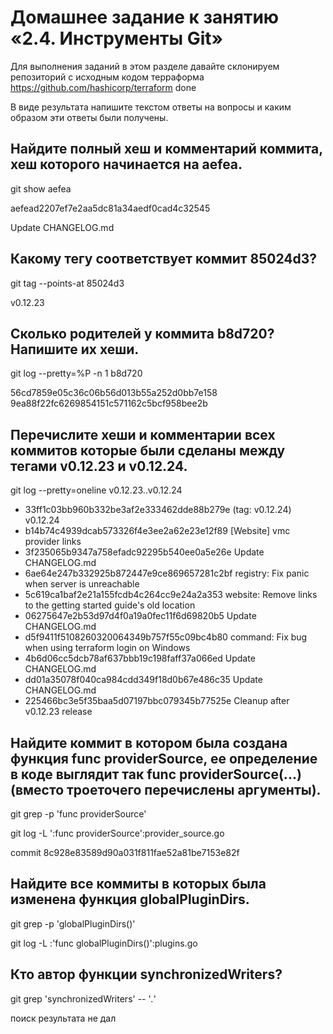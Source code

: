 # Домашнее задание к занятию «2.4. Инструменты Git»
Для выполнения заданий в этом разделе давайте склонируем репозиторий с исходным кодом терраформа https://github.com/hashicorp/terraform
done

В виде результата напишите текстом ответы на вопросы и каким образом эти ответы были получены.

## Найдите полный хеш и комментарий коммита, хеш которого начинается на aefea.
git show aefea

aefead2207ef7e2aa5dc81a34aedf0cad4c32545 

Update CHANGELOG.md

## Какому тегу соответствует коммит 85024d3?
git tag --points-at 85024d3

v0.12.23

## Сколько родителей у коммита b8d720? Напишите их хеши. 
git log --pretty=%P -n 1 b8d720 

56cd7859e05c36c06b56d013b55a252d0bb7e158 9ea88f22fc6269854151c571162c5bcf958bee2b

## Перечислите хеши и комментарии всех коммитов которые были сделаны между тегами v0.12.23 и v0.12.24.
git log --pretty=oneline v0.12.23..v0.12.24
- 33ff1c03bb960b332be3af2e333462dde88b279e (tag: v0.12.24) v0.12.24
- b14b74c4939dcab573326f4e3ee2a62e23e12f89 [Website] vmc provider links
- 3f235065b9347a758efadc92295b540ee0a5e26e Update CHANGELOG.md
- 6ae64e247b332925b872447e9ce869657281c2bf registry: Fix panic when server is unreachable
- 5c619ca1baf2e21a155fcdb4c264cc9e24a2a353 website: Remove links to the getting started guide's old location
- 06275647e2b53d97d4f0a19a0fec11f6d69820b5 Update CHANGELOG.md
- d5f9411f5108260320064349b757f55c09bc4b80 command: Fix bug when using terraform login on Windows
- 4b6d06cc5dcb78af637bbb19c198faff37a066ed Update CHANGELOG.md
- dd01a35078f040ca984cdd349f18d0b67e486c35 Update CHANGELOG.md
- 225466bc3e5f35baa5d07197bbc079345b77525e Cleanup after v0.12.23 release

## Найдите коммит в котором была создана функция func providerSource, ее определение в коде выглядит так func providerSource(...) (вместо троеточего перечислены аргументы).
git grep -p 'func providerSource'

git log -L ':func providerSource':provider_source.go

commit 8c928e83589d90a031f811fae52a81be7153e82f

## Найдите все коммиты в которых была изменена функция globalPluginDirs.
git grep -p 'globalPluginDirs()'

git log -L :'func globalPluginDirs()':plugins.go

## Кто автор функции synchronizedWriters?
git grep 'synchronizedWriters' -- '*.*'

поиск результата не дал


